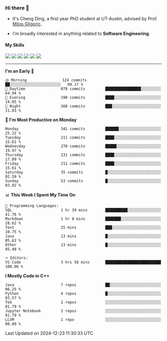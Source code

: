 ### Hi there 👋

* It's Cheng Ding, a first year PhD student at UT-Austin, advised by Prof. [Milos Gligoric](https://users.ece.utexas.edu/~gligoric/).

* I'm broadly interested in anything related to **Software Engineering**.

#### My Skills

![](https://img.shields.io/badge/C++-65318e?logo=cplusplus&logoColor=fff)
![](https://img.shields.io/badge/Python-3e74a2?logo=python&logoColor=fff)
![](https://img.shields.io/badge/C-5654a2?logo=c&logoColor=fff)
![](https://img.shields.io/badge/Go-00aaff?logo=go&logoColor=fff)
![](https://img.shields.io/badge/Docker-0088ff?logo=docker&logoColor=fff)
![](https://img.shields.io/badge/Apache-D22128?logo=apache&logoColor=fff)

---
<!--START_SECTION:waka-->
**I'm an Early 🐤** 

```text
🌞 Morning                124 commits         ██░░░░░░░░░░░░░░░░░░░░░░░   09.17 % 
🌆 Daytime                878 commits         ████████████████░░░░░░░░░   64.94 % 
🌃 Evening                190 commits         ████░░░░░░░░░░░░░░░░░░░░░   14.05 % 
🌙 Night                  160 commits         ███░░░░░░░░░░░░░░░░░░░░░░   11.83 % 
```
📅 **I'm Most Productive on Monday** 

```text
Monday                   341 commits         ██████░░░░░░░░░░░░░░░░░░░   25.22 % 
Tuesday                  211 commits         ████░░░░░░░░░░░░░░░░░░░░░   15.61 % 
Wednesday                270 commits         █████░░░░░░░░░░░░░░░░░░░░   19.97 % 
Thursday                 231 commits         ████░░░░░░░░░░░░░░░░░░░░░   17.09 % 
Friday                   211 commits         ████░░░░░░░░░░░░░░░░░░░░░   15.61 % 
Saturday                 35 commits          █░░░░░░░░░░░░░░░░░░░░░░░░   02.59 % 
Sunday                   53 commits          █░░░░░░░░░░░░░░░░░░░░░░░░   03.92 % 
```


📊 **This Week I Spent My Time On** 

```text
💬 Programming Languages: 
SQL                      1 hr 39 mins        ██████████░░░░░░░░░░░░░░░   41.76 % 
Markdown                 1 hr 8 mins         ███████░░░░░░░░░░░░░░░░░░   28.62 % 
Text                     25 mins             ███░░░░░░░░░░░░░░░░░░░░░░   10.75 % 
Java                     13 mins             █░░░░░░░░░░░░░░░░░░░░░░░░   05.62 % 
Other                    13 mins             █░░░░░░░░░░░░░░░░░░░░░░░░   05.48 % 

🔥 Editors: 
VS Code                  3 hrs 58 mins       █████████████████████████   100.00 % 
```

**I Mostly Code in C++** 

```text
Java                     7 repos             ██░░░░░░░░░░░░░░░░░░░░░░░   06.25 % 
Python                   4 repos             █░░░░░░░░░░░░░░░░░░░░░░░░   03.57 % 
TeX                      2 repos             ░░░░░░░░░░░░░░░░░░░░░░░░░   01.79 % 
Jupyter Notebook         2 repos             ░░░░░░░░░░░░░░░░░░░░░░░░░   01.79 % 
LLVM                     1 repo              ░░░░░░░░░░░░░░░░░░░░░░░░░   00.89 % 
```




 Last Updated on 2024-12-23 11:30:33 UTC
<!--END_SECTION:waka-->
